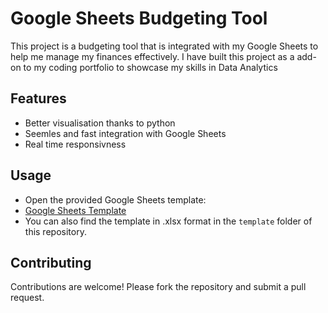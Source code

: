 # Google Sheets Budgeting Tool

This project is a budgeting tool that is integrated with my Google Sheets to help me manage my finances effectively.
I have built this project as a add-on to my coding portfolio to showcase my skills in Data Analytics

## Features

- Better visualisation thanks to python
- Seemles and fast integration with Google Sheets
- Real time responsivness

## Usage

- Open the provided Google Sheets template:
- [Google Sheets Template](https://docs.google.com/spreadsheets/d/1AGrdqAGLqPy7Oy1qbT7EMoNl1OISMraVi6T2RDVLhGY/edit?usp=sharing)
- You can also find the template in .xlsx format in the `template` folder of this repository.

## Contributing

Contributions are welcome! Please fork the repository and submit a pull request.
